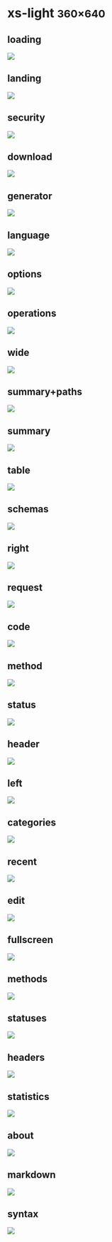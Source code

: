 # xs-light <small>360&times;640</small>

## loading

[![](./images/light_xs_01_loading.png)](./images/light_xs_01_loading.png)

## landing

[![](./images/light_xs_02_landing.png)](./images/light_xs_02_landing.png)

## security

[![](./images/light_xs_03_security.png)](./images/light_xs_03_security.png)

## download

[![](./images/light_xs_04_download.png)](./images/light_xs_04_download.png)

## generator

[![](./images/light_xs_05_generator.png)](./images/light_xs_05_generator.png)

## language

[![](./images/light_xs_06_language.png)](./images/light_xs_06_language.png)

## options

[![](./images/light_xs_07_options.png)](./images/light_xs_07_options.png)

## operations

[![](./images/light_xs_08_operations.png)](./images/light_xs_08_operations.png)

## wide

[![](./images/light_xs_09_wide.png)](./images/light_xs_09_wide.png)

## summary+paths

[![](./images/light_xs_10_summary+paths.png)](./images/light_xs_10_summary+paths.png)

## summary

[![](./images/light_xs_11_summary.png)](./images/light_xs_11_summary.png)

## table

[![](./images/light_xs_12_table.png)](./images/light_xs_12_table.png)

## schemas

[![](./images/light_xs_13_schemas.png)](./images/light_xs_13_schemas.png)

## right

[![](./images/light_xs_14_right.png)](./images/light_xs_14_right.png)

## request

[![](./images/light_xs_15_request.png)](./images/light_xs_15_request.png)

## code

[![](./images/light_xs_16_code.png)](./images/light_xs_16_code.png)

## method

[![](./images/light_xs_17_method.png)](./images/light_xs_17_method.png)

## status

[![](./images/light_xs_18_status.png)](./images/light_xs_18_status.png)

## header

[![](./images/light_xs_19_header.png)](./images/light_xs_19_header.png)

## left

[![](./images/light_xs_20_left.png)](./images/light_xs_20_left.png)

## categories

[![](./images/light_xs_21_categories.png)](./images/light_xs_21_categories.png)

## recent

[![](./images/light_xs_22_recent.png)](./images/light_xs_22_recent.png)

## edit

[![](./images/light_xs_23_edit.png)](./images/light_xs_23_edit.png)

## fullscreen

[![](./images/light_xs_24_fullscreen.png)](./images/light_xs_24_fullscreen.png)

## methods

[![](./images/light_xs_25_methods.png)](./images/light_xs_25_methods.png)

## statuses

[![](./images/light_xs_26_statuses.png)](./images/light_xs_26_statuses.png)

## headers

[![](./images/light_xs_27_headers.png)](./images/light_xs_27_headers.png)

## statistics

[![](./images/light_xs_28_statistics.png)](./images/light_xs_28_statistics.png)

## about

[![](./images/light_xs_29_about.png)](./images/light_xs_29_about.png)

## markdown

[![](./images/light_xs_30_markdown.png)](./images/light_xs_30_markdown.png)

## syntax

[![](./images/light_xs_31_syntax.png)](./images/light_xs_31_syntax.png)

